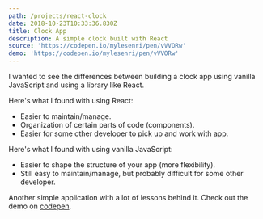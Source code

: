 ```yaml
---
path: /projects/react-clock
date: 2018-10-23T10:33:36.830Z
title: Clock App
description: A simple clock built with React
source: 'https://codepen.io/mylesenri/pen/vVVORw'
demo: 'https://codepen.io/mylesenri/pen/vVVORw'
---
```

I wanted to see the differences between building a clock app using vanilla JavaScript and using a library like React.

Here's what I found with using React:

- Easier to maintain/manage.
- Organization of certain parts of code (components).
- Easier for some other developer to pick up and work with app.

Here's what I found with using vanilla JavaScript:

- Easier to shape the structure of your app (more flexibility).
- Still easy to maintain/manage, but probably difficult for some other developer.

Another simple application with a lot of lessons behind it. Check out the demo on [codepen](https://codepen.io/mylesenri/pen/vVVORw).
